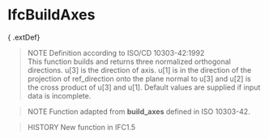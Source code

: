 IfcBuildAxes
============
{ .extDef}  
> NOTE  Definition according to ISO/CD 10303-42:1992  
> This function builds and returns three normalized orthogonal directions.
> u[3] is the direction of axis. u[1] is in the direction of the projection of
> ref_direction onto the plane normal to u[3] and u[2] is the cross product of
> u[3] and u[1]. Default values are supplied if input data is incomplete.  
  
> NOTE  Function adapted from **build_axes** defined in ISO 10303-42.  
  
> HISTORY  New function in IFC1.5  


